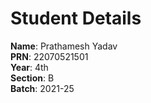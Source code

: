 # Student Details

**Name**: Prathamesh Yadav  
**PRN**: 22070521501  
**Year**: 4th  
**Section**: B  
**Batch**: 2021-25

